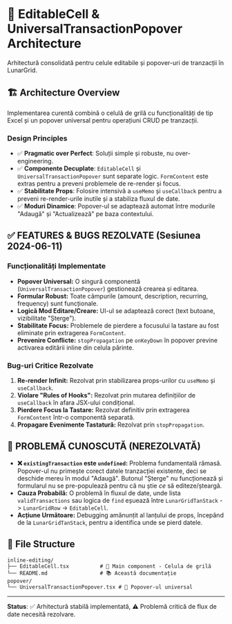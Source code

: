 # 📝 EditableCell & UniversalTransactionPopover Architecture

Arhitectură consolidată pentru celule editabile și popover-uri de tranzacții în LunarGrid.

## 🏗️ Architecture Overview

Implementarea curentă combină o celulă de grilă cu funcționalități de tip Excel și un popover universal pentru operațiuni CRUD pe tranzacții.

### Design Principles
- ✅ **Pragmatic over Perfect**: Soluții simple și robuste, nu over-engineering.
- ✅ **Componente Decuplate**: `EditableCell` și `UniversalTransactionPopover` sunt separate logic. `FormContent` este extras pentru a preveni problemele de re-render și focus.
- ✅ **Stabilitate Props**: Folosire intensivă a `useMemo` și `useCallback` pentru a preveni re-render-urile inutile și a stabiliza fluxul de date.
- ✅ **Moduri Dinamice**: Popover-ul se adaptează automat între modurile "Adaugă" și "Actualizează" pe baza contextului.

## ✅ **FEATURES & BUGS REZOLVATE (Sesiunea 2024-06-11)**

### Funcționalități Implementate
- **Popover Universal:** O singură componentă (`UniversalTransactionPopover`) gestionează crearea și editarea.
- **Formular Robust:** Toate câmpurile (amount, description, recurring, frequency) sunt funcționale.
- **Logică Mod Editare/Creare:** UI-ul se adaptează corect (text butoane, vizibilitate "Șterge").
- **Stabilitate Focus:** Problemele de pierdere a focusului la tastare au fost eliminate prin extragerea `FormContent`.
- **Prevenire Conflicte:** `stopPropagation` pe `onKeyDown` în popover previne activarea editării inline din celula părinte.

### Bug-uri Critice Rezolvate
1.  **Re-render Infinit:** Rezolvat prin stabilizarea props-urilor cu `useMemo` și `useCallback`.
2.  **Violare "Rules of Hooks":** Rezolvat prin mutarea definițiilor de `useCallback` în afara JSX-ului condițional.
3.  **Pierdere Focus la Tastare:** Rezolvat definitiv prin extragerea `FormContent` într-o componentă separată.
4.  **Propagare Evenimente Tastatură:** Rezolvat prin `stopPropagation`.

## 🚨 **PROBLEMĂ CUNOSCUTĂ (NEREZOLVATĂ)**

- **❌ `existingTransaction` este `undefined`:** Problema fundamentală rămasă. Popover-ul nu primește corect datele tranzacției existente, deci se deschide mereu în modul "Adaugă". Butonul "Șterge" nu funcționează și formularul nu se pre-populează pentru că nu știe *ce* să editeze/șteargă.
- **Cauza Probabilă:** O problemă în fluxul de date, unde lista `validTransactions` sau logica de `find` eșuează între `LunarGridTanStack` -> `LunarGridRow` -> `EditableCell`.
- **Acțiune Următoare:** Debugging amănunțit al lanțului de props, începând de la `LunarGridTanStack`, pentru a identifica unde se pierd datele.

## 📁 File Structure
```
inline-editing/
├── EditableCell.tsx          # 🎯 Main component - Celula de grilă
└── README.md                 # 📚 Această documentație
popover/
└── UniversalTransactionPopover.tsx # 🎨 Popover-ul universal
```

---
**Status**: ✅ Arhitectură stabilă implementată, ⚠️ Problemă critică de flux de date necesită rezolvare. 